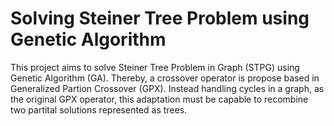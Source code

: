 # Solving Steiner Tree Problem using Genetic Algorithm

This project aims to solve Steiner Tree Problem in Graph (STPG) using Genetic Algorithm (GA).
Thereby, a crossover operator is propose based in Generalized Partion Crossover (GPX).
Instead handling cycles in a graph, as the original GPX operator, this adaptation must be capable to recombine two partital solutions represented as trees.
